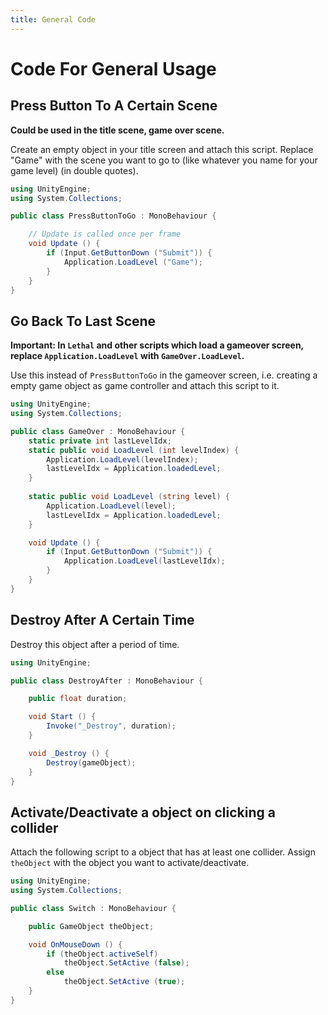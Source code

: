 ```yaml
---
title: General Code
---
```


# Code For General Usage

## Press Button To A Certain Scene

**Could be used in the title scene, game over scene.**

Create an empty object in your title screen and attach this script.
Replace "Game" with the scene you want to go to (like whatever you name for your game level) (in double quotes).

```csharp
using UnityEngine;
using System.Collections;

public class PressButtonToGo : MonoBehaviour {

	// Update is called once per frame
	void Update () {
		if (Input.GetButtonDown ("Submit")) {
			Application.LoadLevel ("Game");
		}
	}
}
```

## Go Back To Last Scene

**Important: In `Lethal` and other scripts which load a gameover screen, replace `Application.LoadLevel` with `GameOver.LoadLevel`.**

Use this instead of `PressButtonToGo` in the gameover screen, i.e. creating a empty game object as game controller and attach this script to it.

```csharp
using UnityEngine;
using System.Collections;

public class GameOver : MonoBehaviour {
	static private int lastLevelIdx;
	static public void LoadLevel (int levelIndex) {
		Application.LoadLevel(levelIndex);
		lastLevelIdx = Application.loadedLevel;
	}
	
	static public void LoadLevel (string level) {
		Application.LoadLevel(level);
		lastLevelIdx = Application.loadedLevel;
	}

	void Update () {
		if (Input.GetButtonDown ("Submit")) {
			Application.LoadLevel(lastLevelIdx);
		}
	}
}
```

## <a id="DestroyAfter">Destroy After A Certain Time</a>

Destroy this object after a period of time.

```csharp
using UnityEngine;

public class DestroyAfter : MonoBehaviour {

	public float duration;

	void Start () {
		Invoke("_Destroy", duration);
	}

	void _Destroy () {
		Destroy(gameObject);
	}
}
```

## Activate/Deactivate a object on clicking a collider

Attach the following script to a object that has at least one collider.
Assign `theObject` with the object you want to activate/deactivate.

```csharp
using UnityEngine;
using System.Collections;

public class Switch : MonoBehaviour {

	public GameObject theObject;

	void OnMouseDown () {
		if (theObject.activeSelf)
			theObject.SetActive (false);
		else
			theObject.SetActive (true);
	}
}
```
